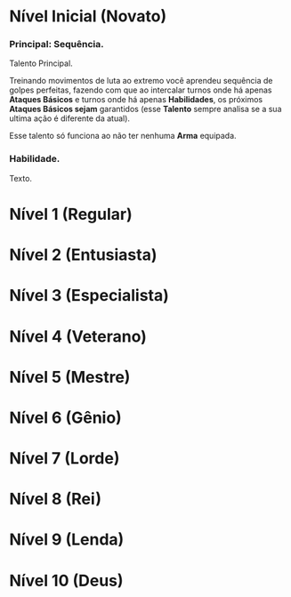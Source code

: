 # Nível Inicial (Novato)

### Principal: Sequência.

Talento Principal.

Treinando movimentos de luta ao extremo você aprendeu sequência de golpes perfeitas, fazendo com que ao intercalar turnos onde há apenas **Ataques Básicos** e turnos onde há apenas **Habilidades**, os próximos **Ataques Básicos sejam** garantidos (esse **Talento** sempre analisa se a sua ultima ação é diferente da atual).

Esse talento só funciona ao não ter nenhuma **Arma** equipada.

### Habilidade.

Texto.

# Nível 1 (Regular)

# Nível 2 (Entusiasta)

# Nível 3 (Especialista)

# Nível 4 (Veterano)

# Nível 5 (Mestre)

# Nível 6 (Gênio)

# Nível 7 (Lorde)

# Nível 8 (Rei)

# Nível 9 (Lenda)

# Nível 10 (Deus)
